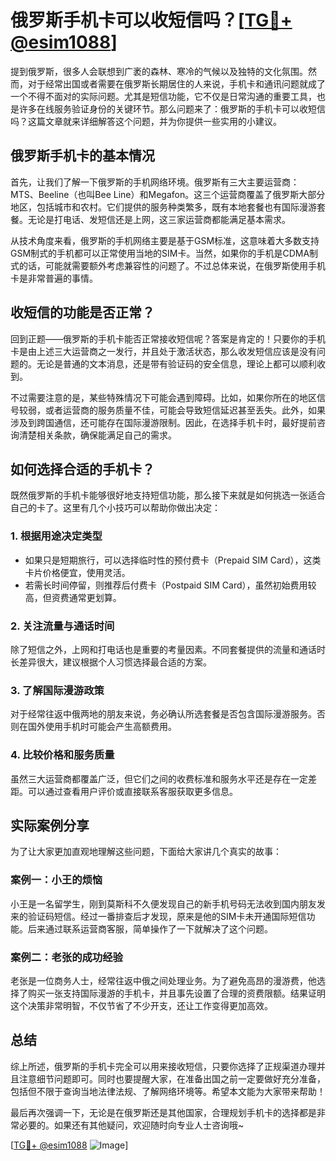# 俄罗斯手机卡可以收短信吗？[[TG💪+ @esim1088](https://t.me/s/esim1088)]

提到俄罗斯，很多人会联想到广袤的森林、寒冷的气候以及独特的文化氛围。然而，对于经常出国或者需要在俄罗斯长期居住的人来说，手机卡和通讯问题就成了一个不得不面对的实际问题。尤其是短信功能，它不仅是日常沟通的重要工具，也是许多在线服务验证身份的关键环节。那么问题来了：俄罗斯的手机卡可以收短信吗？这篇文章就来详细解答这个问题，并为你提供一些实用的小建议。

## 俄罗斯手机卡的基本情况

首先，让我们了解一下俄罗斯的手机网络环境。俄罗斯有三大主要运营商：MTS、Beeline（也叫Bee Line）和Megafon。这三个运营商覆盖了俄罗斯大部分地区，包括城市和农村。它们提供的服务种类繁多，既有本地套餐也有国际漫游套餐。无论是打电话、发短信还是上网，这三家运营商都能满足基本需求。

从技术角度来看，俄罗斯的手机网络主要是基于GSM标准，这意味着大多数支持GSM制式的手机都可以正常使用当地的SIM卡。当然，如果你的手机是CDMA制式的话，可能就需要额外考虑兼容性的问题了。不过总体来说，在俄罗斯使用手机卡是非常普遍的事情。

## 收短信的功能是否正常？

回到正题——俄罗斯的手机卡能否正常接收短信呢？答案是肯定的！只要你的手机卡是由上述三大运营商之一发行，并且处于激活状态，那么收发短信应该是没有问题的。无论是普通的文本消息，还是带有验证码的安全信息，理论上都可以顺利收到。

不过需要注意的是，某些特殊情况下可能会遇到障碍。比如，如果你所在的地区信号较弱，或者运营商的服务质量不佳，可能会导致短信延迟甚至丢失。此外，如果涉及到跨国通信，还可能存在国际漫游限制。因此，在选择手机卡时，最好提前咨询清楚相关条款，确保能满足自己的需求。

## 如何选择合适的手机卡？

既然俄罗斯的手机卡能够很好地支持短信功能，那么接下来就是如何挑选一张适合自己的卡了。这里有几个小技巧可以帮助你做出决定：

### 1. **根据用途决定类型**
   - 如果只是短期旅行，可以选择临时性的预付费卡（Prepaid SIM Card），这类卡片价格便宜，使用灵活。
   - 若需长时间停留，则推荐后付费卡（Postpaid SIM Card），虽然初始费用较高，但资费通常更划算。
   
### 2. **关注流量与通话时间**
   除了短信之外，上网和打电话也是重要的考量因素。不同套餐提供的流量和通话时长差异很大，建议根据个人习惯选择最合适的方案。

### 3. **了解国际漫游政策**
   对于经常往返中俄两地的朋友来说，务必确认所选套餐是否包含国际漫游服务。否则在国外使用手机时可能会产生高额费用。

### 4. **比较价格和服务质量**
   虽然三大运营商都覆盖广泛，但它们之间的收费标准和服务水平还是存在一定差距。可以通过查看用户评价或直接联系客服获取更多信息。

## 实际案例分享

为了让大家更加直观地理解这些问题，下面给大家讲几个真实的故事：

### 案例一：小王的烦恼
小王是一名留学生，刚到莫斯科不久便发现自己的新手机号码无法收到国内朋友发来的验证码短信。经过一番排查后才发现，原来是他的SIM卡未开通国际短信功能。后来通过联系运营商客服，简单操作了一下就解决了这个问题。

### 案例二：老张的成功经验
老张是一位商务人士，经常往返中俄之间处理业务。为了避免高昂的漫游费，他选择了购买一张支持国际漫游的手机卡，并且事先设置了合理的资费限额。结果证明这个决策非常明智，不仅节省了不少开支，还让工作变得更加高效。

## 总结

综上所述，俄罗斯的手机卡完全可以用来接收短信，只要你选择了正规渠道办理并且注意细节问题即可。同时也要提醒大家，在准备出国之前一定要做好充分准备，包括但不限于查询当地法律法规、了解网络环境等。希望本文能为大家带来帮助！

最后再次强调一下，无论是在俄罗斯还是其他国家，合理规划手机卡的选择都是非常必要的。如果还有其他疑问，欢迎随时向专业人士咨询哦~

[[TG💪+ @esim1088](https://t.me/s/esim1088) ![Image](https://i.postimg.cc/4NQfJmqS/Snipaste-2025-05-13-00-14-12.png)]
